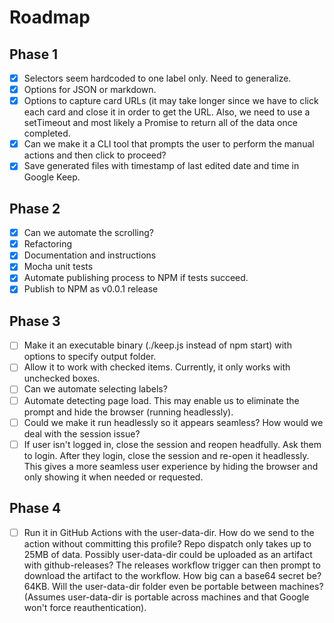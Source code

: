 # Roadmap

## Phase 1

- [x] Selectors seem hardcoded to one label only. Need to generalize.
- [x] Options for JSON or markdown.
- [x] Options to capture card URLs (it may take longer since we have to click each card and close it in order to get the URL. Also, we need to use a setTimeout and most likely a Promise to return all of the data once completed.
- [x] Can we make it a CLI tool that prompts the user to perform the manual actions and then click to proceed?
- [x] Save generated files with timestamp of last edited date and time in Google Keep.

## Phase 2

- [x] Can we automate the scrolling?
- [x] Refactoring
- [x] Documentation and instructions
- [x] Mocha unit tests
- [x] Automate publishing process to NPM if tests succeed.
- [x] Publish to NPM as v0.0.1 release

## Phase 3

- [ ] Make it an executable binary (./keep.js instead of npm start) with options to specify output folder.
- [ ] Allow it to work with checked items. Currently, it only works with unchecked boxes.
- [ ] Can we automate selecting labels?
- [ ] Automate detecting page load. This may enable us to eliminate the prompt and hide the browser (running headlessly).
- [ ] Could we make it run headlessly so it appears seamless?  How would we deal with the session issue?
- [ ] If user isn't logged in, close the session and reopen headfully.  Ask them to login. After they login, close the session and re-open it headlessly. This gives a more seamless user experience by hiding the browser and only showing it when needed or requested.

## Phase 4

- [ ] Run it in GitHub Actions with the user-data-dir. How do we send to the action without committing this profile? Repo dispatch only takes up to 25MB of data. Possibly user-data-dir could be uploaded as an artifact with github-releases? The releases workflow trigger can then prompt to download the artifact to the workflow. How big can a base64 secret be? 64KB. Will the user-data-dir folder even be portable between machines? (Assumes user-data-dir is portable across machines and that Google won't force reauthentication).
